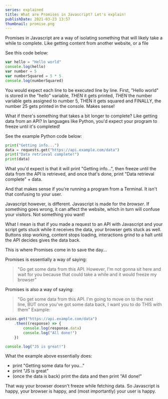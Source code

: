 ```yaml
---
series: explained
title: What are Promises in Javascript? Let's explain!
publishDate: 2021-03-23 13:57
thumbnail: promise.png
---
```


Promises in Javascript are a way of isolating something that will likely take a while to complete. Like getting content from another website, or a file

See this code below:

```js
var hello = "Hello world"
console.log(hello)
var number = 5
var numberSquared = 5 * 5
console.log(numberSquared)
```

You would expect each line to be executed line by line. First, "Hello world" is stored in the "hello" variable, *THEN* it gets printed, *THEN* the number variable gets assigned to number 5, THEN it gets squared and FINALLY, the number 25 gets printed in the console. Makes sense!

What if there's something that takes a bit longer to complete? Like getting data from an API? In languages like Python, you'd expect your program to freeze until it's completed!

See the example Python code below:

```py
print("Getting info...")
data = requests.get("https://api.example.com/data")
print("Data retrieval complete!")
print(data)
```

What you'd expect is that it will print "Getting info...", then freeze until the data from the API is retrieved, and once that's done, print "Data retrieval complete" + data.

And that makes sense if you're running a program from a Terminal. It isn't that confusing to your user.

Javascript however, is different. Javascript is made for the *browser*. If something goes wrong, it can affect the website, which in turn will confuse your visitors. Not something you want!

What I mean is that if you made a request to an API with Javascript and your script gets stuck while it receives the data, your browser gets stuck as well. Buttons stop working, content stops loading, interactions grind to a halt until the API decides gives the data back.

This is where Promises come in to save the day...

Promises is essentially a way of saying:

> "Go get some data from this API. However, I'm not gonna sit here and wait for you because that could take a while and it would freeze my browser"

Promises is also a way of saying:

> "Go get some data from this API. I'm going to move on to the next line, BUT once you've got some data back, I want you to do THIS with them"
Example:

```js
axios.get("https://api.example.com/data")
    .then((response) => {
        console.log(response.data)
        console.log("All done!")
    })

console.log("JS is great!")
```

What the example above essentially does:

* print "Getting some data for you..."
* print "JS is great"
* (once the data is back) print the data and then print "All done!"

That way your browser doesn't freeze while fetching data. So Javascript is happy, your browser is happy, and (most importantly) your user is happy.